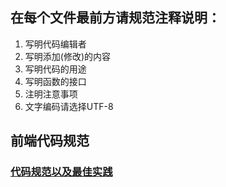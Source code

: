 ## 在每个文件最前方请规范注释说明：
  
  1. 写明代码编辑者
  2. 写明添加(修改)的内容
  3. 写明代码的用途
  4. 写明函数的接口
  5. 注明注意事项
  6. 文字编码请选择UTF-8

## 前端代码规范
  ### [代码规范以及最佳实践](http://coderlmn.github.io/code-standards/)




